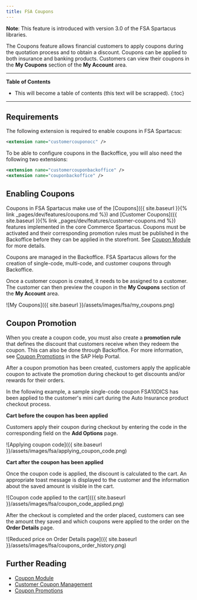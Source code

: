 ```yaml
---
title: FSA Coupons
---
```


**Note**: This feature is introduced with version 3.0 of the FSA Spartacus libraries.

The Coupons feature allows financial customers to apply coupons during the quotation process and to obtain a discount. Coupons can be applied to both insurance and banking products. Customers can view their coupons in the **My Coupons** section of the **My Account** area.

***

**Table of Contents**

- This will become a table of contents (this text will be scrapped).
{:toc}

***

## Requirements

The following extension is required to enable coupons in FSA Spartacus:

```xml
<extension name="customercouponocc" />
```

To be able to configure coupons in the Backoffice, you will also need the following two extensions: 

```xml
<extension name="customercouponbackoffice" />
<extension name="couponbackoffice" />    
```

## Enabling Coupons

Coupons in FSA Spartacus make use of the [Coupons]({{ site.baseurl }}{% link _pages/dev/features/coupons.md %}) and [Customer Coupons]({{ site.baseurl }}{% link _pages/dev/features/customer-coupons.md %}) features implemented in the core Commerce Spartacus. Coupons must be activated and their corresponding promotion rules must be published in the Backoffice before they can be applied in the storefront. See [Coupon Module](https://help.sap.com/viewer/9d346683b0084da2938be8a285c0c27a/latest/en-US/d35c247bac2d4c91a6ca4501b63cb2b4.html) for more details. 

Coupons are managed in the Backoffice. FSA Spartacus allows for the creation of single-code, multi-code, and customer coupons through Backoffice.  

Once a customer coupon is created, it needs to be assigned to a customer. The customer can then preview the coupon in the **My Coupons** section of the **My Account** area.

![My Coupons]({{ site.baseurl }}/assets/images/fsa/my_coupons.png)

## Coupon Promotion

When you create a coupon code, you must also create a **promotion rule** that defines the discount that customers receive when they redeem the coupon. This can also be done through Backoffice. For more information, see [Coupon Promotions](https://help.sap.com/viewer/9d346683b0084da2938be8a285c0c27a/latest/en-US/df904660eed2407db94dc8b52b17ad2d.html) in the SAP Help Portal. 

After a coupon promotion has been created, customers apply the applicable coupon to activate the promotion during checkout to get discounts and/or rewards for their orders.

In the following example, a sample single-code coupon FSA10DICS has been applied to the customer's mini cart during the Auto Insurance product checkout process.

**Cart before the coupon has been applied**

Customers apply their coupon during checkout by entering the code in the corresponding field on the **Add Options** page.

![Applying coupon code]({{ site.baseurl }}/assets/images/fsa/applying_coupon_code.png)

**Cart after the coupon has been applied**

Once the coupon code is applied, the discount is calculated to the cart. An appropriate toast message is displayed to the customer and the information about the saved amount is visible in the cart.

![Coupon code applied to the cart]({{ site.baseurl }}/assets/images/fsa/coupon_code_applied.png)

After the checkout is completed and the order placed, customers can see the amount they saved and which coupons were applied to the order on the **Order Details** page. 

![Reduced price on Order Details page]({{ site.baseurl }}/assets/images/fsa/coupons_order_history.png)

## Further Reading

- [Coupon Module](https://help.sap.com/viewer/9d346683b0084da2938be8a285c0c27a/latest/en-US/d35c247bac2d4c91a6ca4501b63cb2b4.html)
- [Customer Coupon Management](https://help.sap.com/viewer/4c33bf189ab9409e84e589295c36d96e/latest/en-US/b307666c232146058353c1f6e8a058fd.html)
- [Coupon Promotions](https://help.sap.com/viewer/9d346683b0084da2938be8a285c0c27a/latest/en-US/df904660eed2407db94dc8b52b17ad2d.html)
